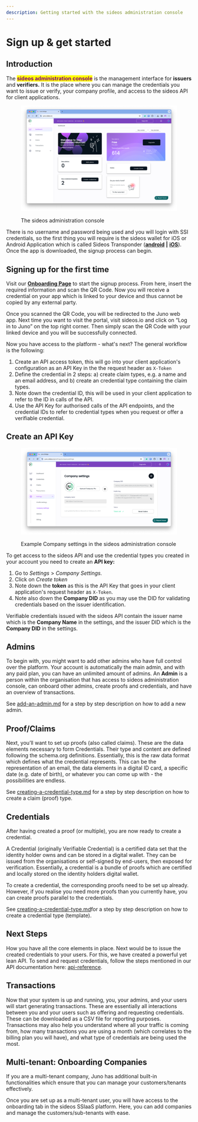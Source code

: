 ```yaml
---
description: Getting started with the sideos administration console
---
```


# Sign up & get started

## Introduction

The <mark style="color:purple;">**sideos administration console**</mark> is the management interface for **issuers** and **verifiers.** It is the place where you can manage the credentials you want to issue or verify, your company profile, and access to the sideos API for client applications.&#x20;

<figure><img src="../.gitbook/assets/Screen Shot 2024-02-23 at 12.36.19 PM.png" alt=""><figcaption><p>The sideos administration console</p></figcaption></figure>

There is no username and password being used and you will login with SSI credentials, so the first thing you will require is the sideos wallet for iOS or Android Application which is called Sideos Transponder ([**android**](https://play.google.com/store/apps/details?id=com.sideosmobile) **|** [**iOS**](https://apps.apple.com/de/app/sideos-transponder/id1611001158?l=en)). Once the app is downloaded, the signup process can begin.&#x20;

## Signing up for the first time

Visit our [**Onboarding Page**](https://juno.sideos.io/plan-onboarding/1) to start the signup process. From here, insert the required information and scan the QR Code. Now you will receive a credential on your app which is linked to your device and thus cannot be copied by any external party.&#x20;

Once you scanned the QR Code, you will be redirected to the Juno web app. Next time you want to visit the portal, visit sideos.io and click on “Log in to Juno” on the top right corner. Then simply scan the QR Code with your linked device and you will be successfully connected.

Now you have access to the platform - what's next? The general workflow is the following:&#x20;

1. Create an API access token, this will go into your client application's configuration as an API Key in the the request header as `X-Token`
2. Define the credential in 2 steps: a) create claim types, e.g. a name and an email address, and b) create an credential type containing the claim types.
3. Note down the credential ID, this will be used in your client application to refer to the ID in calls of the API.
4. Use the API Key for authorised calls of the API endpoints, and the credential IDs to refer to credential types when you request or offer a verifiable credential.&#x20;

## Create an API Key

<figure><img src="../.gitbook/assets/Screen Shot 2024-02-23 at 12.51.33 PM.png" alt=""><figcaption><p>Example Company settings in the sideos administration console</p></figcaption></figure>

To get access to the sideos API and use the credential types you created in your account you need to create an **API key:**

1. Go to _Settings_ > _Company Settings._&#x20;
2. Click on _Create token_
3. Note down the **token** as this is the API Key that goes in your client application's request header as `X-Token`.&#x20;
4. Note also down the **Company DID** as you may use the DID for validating credentials based on the issuer identification.&#x20;

Verifiable credentials issued with the sideos API contain the issuer name which is the **Company Name** in the settings, and the issuer DID which is the **Company DID** in the settings.&#x20;

## Admins

To begin with, you might want to add other admins who have full control over the platform. Your account is automatically the main admin, and with any paid plan, you can have an unlimited amount of admins. An **Admin** is a person within the organisation that has access to sideos administration console, can onboard other admins, create proofs and credentials, and have an overview of transactions.

See [add-an-admin.md](add-an-admin.md "mention") for a step by step description on how to add a new admin.

## Proof/Claims

Next, you’ll want to set up proofs (also called claims). These are the data elements necessary to form Credentials. Their type and content are defined following the schema.org definitions. Essentially, this is the raw data format which defines what the credential represents. This can be the representation of an email, the data elements in a digital ID card, a specific date (e.g. date of birth), or whatever you can come up with - the possibilities are endless.&#x20;

See [creating-a-credential-type.md](creating-a-credential-type.md "mention") for a step by step description on how to create a claim (proof) type.

## Credentials

After having created a proof (or multiple), you are now ready to create a credential.&#x20;

A Credential (originally Verifiable Credential) is a certified data set that the identity holder owns and can be stored in a digital wallet. They can be issued from the organisations or self-signed by end-users, then exposed for verification.  Essentially, a credential is a bundle of proofs which are certified and locally stored on the identity holders digital wallet.&#x20;

To create a credential, the corresponding proofs need to be set up already. However, if you realise you need more proofs than you currently have, you can create proofs parallel to the credentials.&#x20;

See [creating-a-credential-type.md](creating-a-credential-type.md "mention")for a step by step description on how to create a credential type (template).

## Next Steps

How you have all the core elements in place. Next would be to issue the created credentials to your users. For this, we have created a powerful yet lean API. To send and request credentials, follow the steps mentioned in our API documentation here: [api-reference](../reference/api-reference/ "mention").&#x20;

## Transactions

Now that your system is up and running, you, your admins, and your users will start generating transactions. These are essentially all interactions between you and your users such as offering and requesting credentials. These can be downloaded as a CSV file for reporting purposes. Transactions may also help you understand where all your traffic is coming from, how many transactions you are using a month (which correlates to the billing plan you will have), and what type of credentials are being used the most.

## Multi-tenant: Onboarding Companies

If you are a multi-tenant company, Juno has additional built-in functionalities which ensure that you can manage your customers/tenants effectively.&#x20;

Once you are set up as a multi-tenant user, you will have access to the onboarding tab in the sideos SSIaaS platform. Here, you can add companies and manage the customers/sub-tenants with ease.
